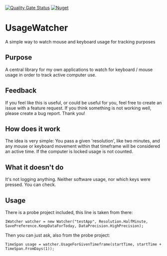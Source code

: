 [![Quality Gate Status](https://sonarcloud.io/api/project_badges/measure?project=ZsoltGajdacs_UsageWatcher&metric=alert_status)](https://sonarcloud.io/dashboard?id=ZsoltGajdacs_UsageWatcher)
[![Nuget](https://img.shields.io/nuget/v/ZsGWorks.UsageWatcher)](https://www.nuget.org/packages/ZsGWorks.UsageWatcher)
# UsageWatcher
A simple way to watch mouse and keyboard usage for tracking purposes

## Purpose
A central library for my own applications to watch for keyboard / mouse usage in order to track active computer use.

## Feedback
If you feel like this is useful, or could be useful for you, feel free to create an issue with a feature request. If you think something is not working well, please create a bug report. Thank you!

## How does it work
The idea is very simple: You pass a given 'resolution', like two minutes, and any mouse or keyboard movement within that timeframe will be considered an active time.
If the computer is locked usage is not counted.

## What it doesn't do
It's not logging anything. Neither software usage, nor which keys were pressed. You can check.

## Usage
There is a probe project included, this line is taken from there:
```
IWatcher watcher = new Watcher("testApp", Resolution.HalfMinute, SavePreference.KeepDataForToday, DataPrecision.HighPrecision);
```
Then you can just ask, also from the probe project:
~~~
TimeSpan usage = watcher.UsageForGivenTimeframe(startTime, startTime + TimeSpan.FromDays(1));
~~~
